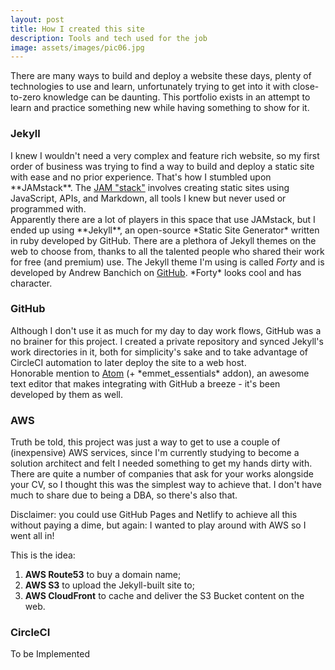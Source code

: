 ```yaml
---
layout: post
title: How I created this site
description: Tools and tech used for the job
image: assets/images/pic06.jpg
---
```


There are many ways to build and deploy a website these days, plenty of technologies to use and learn, unfortunately trying to get into it with close-to-zero knowledge can be daunting.
This portfolio exists in an attempt to learn and practice something new while having something to show for it.

<h3>Jekyll</h3>
I knew I wouldn't need a very complex and feature rich website, so my first order of business was trying to find a way to build and deploy a static site with ease and no prior experience.
That's how I stumbled upon **JAMstack**. The <a href="https://jamstack.org">JAM "stack"</a> involves creating static sites using JavaScript, APIs, and Markdown, all tools I knew but never used or programmed with.
<br>Apparently there are a lot of players in this space that use JAMstack, but I ended up using **Jekyll**, an open-source *Static Site Generator* written in ruby developed by GitHub.
There are a plethora of Jekyll themes on the web to choose from, thanks to all the talented people who shared their work for free (and premium) use. The Jekyll theme I'm using is called <i>Forty</i> and is developed by Andrew Banchich on <a href="https://github.com/andrewbanchich/forty-jekyll-theme">GitHub</a>. *Forty* looks cool and has character.


<h3>GitHub</h3>
Although I don't use it as much for my day to day work flows, GitHub was a no brainer for this project. I created a private repository and synced Jekyll's work directories in it, both for simplicity's sake and to take advantage of CircleCI automation to later deploy the site to a web host.
<br>Honorable mention to <a href="https://atom.io">Atom</a> (+ *emmet_essentials* addon), an awesome text editor that makes integrating with GitHub a breeze - it's been developed by them as well.


<h3>AWS</h3>

Truth be told, this project was just a way to get to use a couple of (inexpensive) AWS services, since I'm currently studying to become a solution architect and felt I needed something to get my hands dirty with. There are quite a number of companies that ask for your works alongside your CV, so I thought this was the simplest way to achieve that. I don't have much to share due to being a DBA, so there's also that.

<div class="box">
Disclaimer: you could use GitHub Pages and Netlify to achieve all this without paying a dime, but again: I wanted to play around with AWS so I went all in!</div>

This is the idea:

1. **AWS Route53** to buy a domain name;
2. **AWS S3** to upload the Jekyll-built site to;
3. **AWS CloudFront** to cache and deliver the S3 Bucket content on the web.







<h3>CircleCI</h3>

To be Implemented
